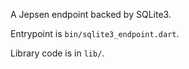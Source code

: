 A Jepsen endpoint backed by SQLite3.

Entrypoint is `bin/sqlite3_endpoint.dart`.

Library code is in `lib/`.
